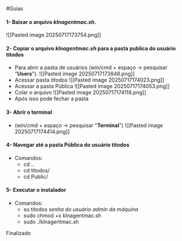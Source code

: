#Guias 
#### 1- Baixar o arquivo _klnagentmac.sh_. 
![[Pasted image 20250717173754.png]]

#### 2- Copiar o arquivo _klnagentmac.sh_ para a pasta publica do usuário titodos
- Para abrir a pasta de usuários (win/cmd + espaço -> pesquisar "**Users**").
	![[Pasted image 20250717173848.png]]
- Acessar pasta _titodos_
	![[Pasted image 20250717174023.png]]
- Acessar a pasta Pública
	![[Pasted image 20250717174053.png]]
- Colar o arquivo
	![[Pasted image 20250717174118.png]]
- Após isso pode fechar a pasta
#### 3- Abrir o terminal
- (win/cmd + espaço -> pesquisar "**Terminal**")
	![[Pasted image 20250717174414.png]]


#### 4- Navegar até a pasta Pública do usuário titodos
- Comandos:
	- cd ..
	- cd titodos/
	- cd Public/

#### 5- Executar o instalador
- Comandos:
	- su titodos
		_senha do usuário admin da máquina_
	- sudo chmod +x klnagentmac.sh
	- sudo ./klnagentmac.sh

Finalizado